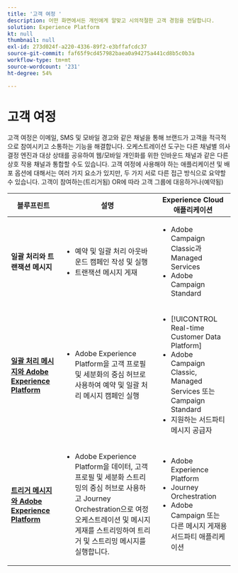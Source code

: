 ```yaml
---
title: '고객 여정 '
description: 어떤 화면에서든 개인에게 알맞고 시의적절한 고객 경험을 전달합니다.
solution: Experience Platform
kt: null
thumbnail: null
exl-id: 273d024f-a220-4336-89f2-e3bffafcdc37
source-git-commit: faf65f9cd457982baea0a94275a441cd8b5c0b3a
workflow-type: tm+mt
source-wordcount: '231'
ht-degree: 54%

---
```


# 고객 여정

고객 여정은 이메일, SMS 및 모바일 경고와 같은 채널을 통해 브랜드가 고객을 적극적으로 참여시키고 소통하는 기능을 해결합니다. 오케스트레이션 도구는 다른 채널별 의사 결정 엔진과 대상 상태를 공유하여 웹/모바일 개인화를 위한 인바운드 채널과 같은 다른 상호 작용 채널과 통합할 수도 있습니다. 고객 여정에 사용해야 하는 애플리케이션 및 배포 옵션에 대해서는 여러 가지 요소가 있지만, 두 가지 서로 다른 접근 방식으로 요약할 수 있습니다. 고객이 참여하는(트리거됨) OR에 따라 고객 그룹에 대응하거나(예약됨)

| 블루프린트 | 설명 | Experience Cloud 애플리케이션 |
|---|---|---|
| **일괄 처리와 트랜잭션 메시지** | <ul><li>예약 및 일괄 처리 아웃바운드 캠페인 작성 및 실행</li><li>트랜잭션 메시지 게재</li></ul> | <ul><li>Adobe Campaign Classic과 Managed Services</li><li>Adobe Campaign Standard</li></ul> |
| **[일괄 처리 메시지와 Adobe Experience Platform](batch-messaging.md)** | <ul><li>Adobe Experience Platform을 고객 프로필 및 세분화의 중심 허브로 사용하여 예약 및 일괄 처리 메시지 캠페인 실행</li></ul> | <ul><li>[!UICONTROL Real-time Customer Data Platform]</li><li>Adobe Campaign Classic, Managed Services 또는 Campaign Standard</li><li>지원하는 서드파티 메시지 공급자</li></ul> |
| **[트리거 메시지와 Adobe Experience Platform](triggered-messaging.md)** | <ul><li>Adobe Experience Platform을 데이터, 고객 프로필 및 세분화 스트리밍의 중심 허브로 사용하고 Journey Orchestration으로 여정 오케스트레이션 및 메시지 게재를 스트리밍하여 트리거 및 스트리밍 메시지를 실행합니다.</li></ul> | <ul><li>Adobe Experience Platform</li><li>Journey Orchestration</li><li>Adobe Campaign 또는 다른 메시지 게재용 서드파티 애플리케이션</li></ul> |
